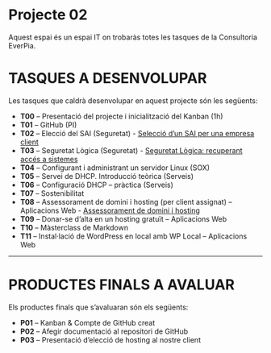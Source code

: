 # Projecte 02

Aquest espai és un espai IT on trobaràs totes les tasques de la Consultoria EverPia.

# TASQUES A DESENVOLUPAR

Les tasques que caldrà desenvolupar en aquest projecte són les següents:

- **T00** – Presentació del projecte i inicialització del Kanban (1h)  
- **T01** – GitHub (PI)  
- **T02** – Elecció del SAI (Seguretat) - [Selecció d’un SAI per una empresa client](/tasca02)
- **T03** – Seguretat Lògica (Seguretat) - [Seguretat Lògica: recuperant accés a sistemes](/tasca03)
- **T04** – Configurant i administrant un servidor Linux (SOX)  
- **T05** – Servei de DHCP. Introducció teòrica (Serveis)  
- **T06** – Configuració DHCP – pràctica (Serveis)  
- **T07** – Sostenibilitat  
- **T08** – Assessorament de domini i hosting (per client assignat) – Aplicacions Web - [Assessorament de domini i hosting](/tasca08)
- **T09** – Donar-se d’alta en un hosting gratuït – Aplicacions Web  
- **T10** – Màsterclass de Markdown  
- **T11** – Instal·lació de WordPress en local amb WP Local – Aplicacions Web  

---

# PRODUCTES FINALS A AVALUAR

Els productes finals que s’avaluaran són els següents:

- **P01** – Kanban & Compte de GitHub creat  
- **P02** – Afegir documentació al repositori de GitHub  
- **P03** – Presentació d’elecció de hosting al nostre client
